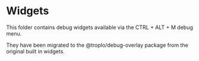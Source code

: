 # Widgets
This folder contains debug widgets available via the CTRL + ALT + M debug menu.

They have been migrated to the @troplo/debug-overlay package from the original built in widgets.